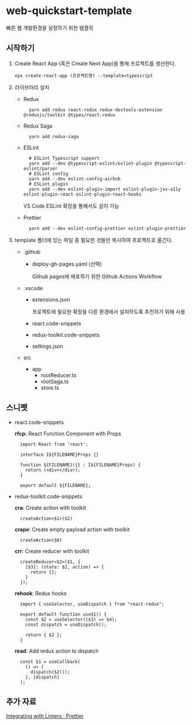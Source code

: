 # web-quickstart-template

빠른 웹 개발환경을 설정하기 위한 템플릿

## 시작하기

1.  Create React App (혹은 Create Next App)을 통해 프로젝트를 생선한다.

        npx create-react-app (프로젝트명) --template=typescript

2.  라이브러리 설치

    - Redux

            yarn add redux react-redux redux-devtools-extension @reduxjs/toolkit @types/react-redux

    - Redux Saga

            yarn add redux-saga

    - ESLint

            # ESLint Typescript support
            yarn add --dev @typescript-eslint/eslint-plugin @typescript-eslint/parser
            # ESLint config
            yarn add --dev eslint-config-airbnb
            # ESLint plugin
            yarn add --dev eslint-plugin-import eslint-plugin-jsx-a11y eslint-plugin-react eslint-plugin-react-hooks

      VS Code ESLint 확장을 통해서도 설치 가능

    - Prettier

            yarn add --dev eslint-config-prettier eslint-plugin-prettier

3.  template 폴더에 있는 파일 중 필요한 것들만 복사하여 프로젝트로 옮긴다.

    - .github

      - deploy-gh-pages.yaml (선택)

        Github pages에 배포하기 위한 Github Actions Workflow

    - .vscode

      - extensions.json

        프로젝트에 필요한 확장을 다른 환경에서 설치하도록 추천하기 위해 사용

      - react.code-snippets
      - redux-toolkit.code-snippets
      - settings.json

    - src
      - app
        - rootReducer.ts
        - rootSaga.ts
        - store.ts

## 스니펫

- react.code-snippets

  **rfcp:** React Function Component with Props

        import React from 'react';

        interface I${FILENAME}Props {}

        function ${FILENAME}({} : I${FILENAME}Props) {
          return (<div></div>);
        }

        export default ${FILENAME};

- redux-toolkit.code-snippets

  **cra**: Create action with toolkit

        createAction<$1>($2)

  **crape**: Create empty payload action with toolkit

        createAction($0)

  **crr**: Create reducer with toolkit

        createReducer<$2>($1, {
          [$3]: (state: $2, action) => {
            return {};
          }
        });

  **rehook**: Redux hooks

        import { useSelector, useDispatch } from "react-redux";

        export default function use$1() {
          const $2 = useSelector(($3) => $4);
          const dispatch = useDispatch();

          return { $2 };
        }

  **read**: Add redux action to dispatch

        const $1 = useCallback(
          () => {
            dispatch($2());
          }, [dispatch]
        );

## 추가 자료

[Integrating with Linters · Prettier](https://prettier.io/docs/en/integrating-with-linters.html#recommended-configuration)
